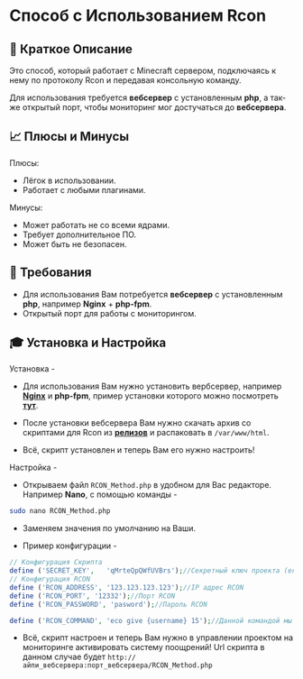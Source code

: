 # Способ с Использованием Rcon

## 📝 Краткое Описание

Это способ, который работает с Minecraft сервером, подключаясь к нему по протоколу Rcon и передавая консольную команду.

Для использования требуется **вебсервер** с установленным **php**, а так-же открытый порт, чтобы мониторинг мог достучаться до **вебсервера**.

## 📈 Плюсы и Минусы

Плюсы:

- Лёгок в использовании.
- Работает с любыми плагинами.

Минусы:

- Может работать не со всеми ядрами.
- Требует дополнительное ПО.
- Может быть не безопасен.

## 🧾 Требования

- Для использования Вам потребуется **вебсервер** с установленным **php**, например **Nginx** + **php-fpm**.
- Открытый порт для работы с мониторингом.

## 🎓 Установка и Настройка

Установка -

* Для использования Вам нужно установить вербсервер, например [**Nginx**](https://www.nginx.com/) и **php-fpm**, пример установки которого можно посмотреть [**тут**](/docs/RewardSystem/WebServer.md).

* После установки вебсервера Вам нужно скачать архив со скриптами для Rcon из [**релизов**](https://github.com/kartashovio/reward-system-docs/releases) и распаковать в `/var/www/html`.

* Всё, скрипт установлен и теперь Вам его нужно настроить!

Настройка -

* Открываем файл `RCON_Method.php` в удобном для Вас редакторе. Например **Nano**, с помощью команды -

```sh
sudo nano RCON_Method.php
```

* Заменяем значения по умолчанию на Ваши.

* Пример конфигурации -

```php
// Конфигурация Скрипта
define ('SECRET_KEY',	'qMrteQpQWfUVBrs');//Секретный ключ проекта (его можно посмотреть в редактировании вашего проекта)
// Конфигурация RCON
define ('RCON_ADDRESS', '123.123.123.123');//IP адрес RCON
define ('RCON_PORT', '12332');//Порт RCON
define ('RCON_PASSWORD', 'pasword');//Пароль RCON

define ('RCON_COMMAND', 'eco give {username} 15');//Данной командой мы выдаём игроку 15 монет EssentialsX. Вы можете использовать любую команду, просто замените ник игрока на {username}
```

* Всё, скрипт настроен и теперь Вам нужно в управлении проектом на мониторинге активировать систему поощрений! Url скрипта в данном случае будет `http://айпи_вебсервера:порт_вебсервера/RCON_Method.php`
